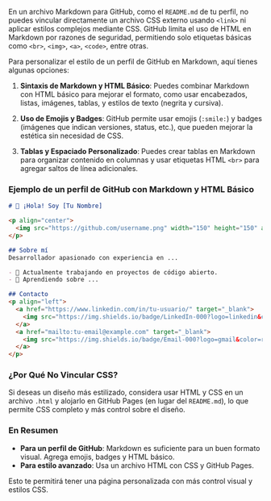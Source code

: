 En un archivo Markdown para GitHub, como el `README.md` de tu perfil, no puedes vincular directamente un archivo CSS externo usando `<link>` ni aplicar estilos complejos mediante CSS. GitHub limita el uso de HTML en Markdown por razones de seguridad, permitiendo solo etiquetas básicas como `<br>`, `<img>`, `<a>`, `<code>`, entre otras.

Para personalizar el estilo de un perfil de GitHub en Markdown, aquí tienes algunas opciones:

1. **Sintaxis de Markdown y HTML Básico**:
   Puedes combinar Markdown con HTML básico para mejorar el formato, como usar encabezados, listas, imágenes, tablas, y estilos de texto (negrita y cursiva).

2. **Uso de Emojis y Badges**:
   GitHub permite usar emojis (`:smile:`) y badges (imágenes que indican versiones, status, etc.), que pueden mejorar la estética sin necesidad de CSS.

3. **Tablas y Espaciado Personalizado**:
   Puedes crear tablas en Markdown para organizar contenido en columnas y usar etiquetas HTML `<br>` para agregar saltos de línea adicionales.

### Ejemplo de un perfil de GitHub con Markdown y HTML Básico

```markdown
# 👋 ¡Hola! Soy [Tu Nombre]

<p align="center">
  <img src="https://github.com/username.png" width="150" height="150" alt="Tu Foto de Perfil">
</p>

## Sobre mí
Desarrollador apasionado con experiencia en ...

- 🔭 Actualmente trabajando en proyectos de código abierto.
- 🌱 Aprendiendo sobre ...

## Contacto
<p align="left">
  <a href="https://www.linkedin.com/in/tu-usuario/" target="_blank">
    <img src="https://img.shields.io/badge/LinkedIn-000?logo=linkedin&color=blue" alt="LinkedIn">
  </a>
  <a href="mailto:tu-email@example.com" target="_blank">
    <img src="https://img.shields.io/badge/Email-000?logo=gmail&color=red" alt="Email">
  </a>
</p>
```

### ¿Por Qué No Vincular CSS?

Si deseas un diseño más estilizado, considera usar HTML y CSS en un archivo `.html` y alojarlo en GitHub Pages (en lugar del `README.md`), lo que permite CSS completo y más control sobre el diseño. 

### En Resumen
- **Para un perfil de GitHub**: Markdown es suficiente para un buen formato visual. Agrega emojis, badges y HTML básico.
- **Para estilo avanzado**: Usa un archivo HTML con CSS y GitHub Pages. 

Esto te permitirá tener una página personalizada con más control visual y estilos CSS.
